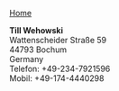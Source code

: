 [Home](/)

<p class="ng-scope"><strong flow-inx-oval="VGlsbCBXZWhvd3NraQ==">Till Wehowski</strong><br>Wattenscheider Straße 59<br>44793 Bochum<br> Germany <br> Telefon: +49-234-7921596<br> Mobil: +49-174-4440298</p>
